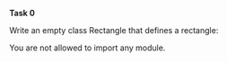 **Task 0**

Write an empty class Rectangle that defines a rectangle:

You are not allowed to import any module.
